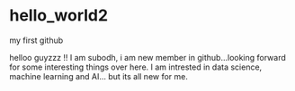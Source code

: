 # hello_world2
my first github


helloo guyzzz !!
  I am subodh, i am new member in github...looking forward for some interesting things over here.
    I am intrested in data science, machine learning and AI... but its all new for me.

